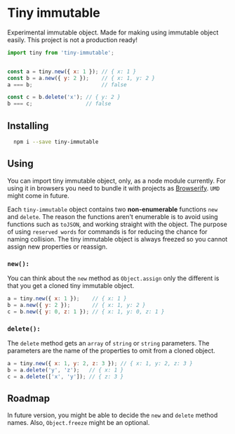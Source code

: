# Tiny immutable

Experimental immutable object. Made for making using immutable object easily.
This project is not a production ready!

```javascript
import tiny from 'tiny-immutable';


const a = tiny.new({ x: 1 }); // { x: 1 }
const b = a.new({ y: 2 });    // { x: 1, y: 2 }
a === b;                      // false

const c = b.delete('x'); // { y: 2 }
b === c;                 // false

```


## Installing

```sh
  npm i --save tiny-immutable

```


## Using

You can import tiny immutable object, only, as a node module currently. For using it in browsers you need to bundle it with projects as [Browserify](http://browserify.org/). `UMD` might come in future.

Each `tiny-immutable` object contains two **non-enumerable** functions `new` and `delete`. The reason the functions aren't enumerable is to avoid using functions such as `toJSON`, and working straight with the object. The purpose of using `reserved words` for commands is for reducing the chance for naming collision.
The tiny immutable object is always freezed so you cannot assign new properties or reassign.


### `new():`

You can think about the `new` method as `Object.assign` only the different is that you get a cloned tiny immutable object.

```javascript
a = tiny.new({ x: 1 });    // { x: 1 }
b = a.new({ y: 2 });       // { x: 1, y: 2 }
c = b.new({ y: 0, z: 1 }); // { x: 1, y: 0, z: 1 }

```


### `delete():`

The `delete` method gets an `array` of `string` or `string` parameters.
The parameters are the name of the properties to omit from a cloned object.

```javascript
a = tiny.new({ x: 1, y: 2, z: 3 }); // { x: 1, y: 2, z: 3 }
b = a.delete('y', 'z');   // { x: 1 }
c = a.delete(['x', 'y']); // { z: 3 }

```


## Roadmap

In future version, you might be able to decide the `new` and `delete` method names.
Also, `Object.freeze` might be an optional.
